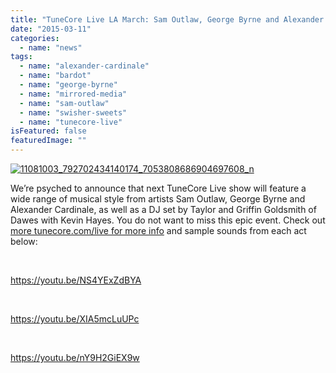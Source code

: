 ```yaml
---
title: "TuneCore Live LA March: Sam Outlaw, George Byrne and Alexander Cardinale"
date: "2015-03-11"
categories: 
  - name: "news"
tags: 
  - name: "alexander-cardinale"
  - name: "bardot"
  - name: "george-byrne"
  - name: "mirrored-media"
  - name: "sam-outlaw"
  - name: "swisher-sweets"
  - name: "tunecore-live"
isFeatured: false
featuredImage: ""
---
```


[![11081003_792702434140174_7053808686904697608_n](http://www.mirroredmedia.com/wp-content/uploads/2015/06/11081003_792702434140174_7053808686904697608_n.jpg)](http://www.mirroredmedia.com/wp-content/uploads/2015/06/11081003_792702434140174_7053808686904697608_n.jpg)

We’re psyched to announce that next TuneCore Live show will feature a wide range of musical style from artists Sam Outlaw, George Byrne and Alexander Cardinale, as well as a DJ set by Taylor and Griffin Goldsmith of Dawes with Kevin Hayes. You do not want to miss this epic event. Check out [more tunecore.com/live for more info](http://www.tunecore.com/live) and sample sounds from each act below:

 

https://youtu.be/NS4YExZdBYA

 

https://youtu.be/XIA5mcLuUPc

 

https://youtu.be/nY9H2GiEX9w
